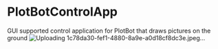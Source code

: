 # PlotBotControlApp
GUI supported control application for PlotBot that draws pictures on the ground
![Uploading 1c78da30-fef1-4880-8a9e-a0d18cf8dc3e.jpeg…]()
